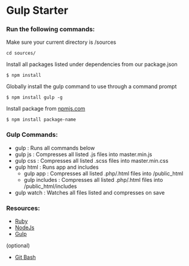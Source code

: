 # **Gulp Starter**

### Run the following commands:

Make sure your current directory is /sources

```cd sources/```


Install all packages listed under dependencies from our package.json

```$ npm install```


Globally install the gulp command to use through a command prompt

```$ npm install gulp -g```


Install package from [npmjs.com](https://www.npmjs.com/)

```$ npm install package-name```


### Gulp Commands:

- gulp            : Runs all commands below
- gulp js         : Compresses all listed .js files into master.min.js
- gulp css        : Compresses all listed .scss files into master.min.css
- gulp html       : Runs app and includes
    * gulp app      : Compresses all listed .php/.html files into /public_html
    * gulp includes : Compresses all listed .php/.html files into /public_html/includes
- gulp watch      : Watches all files listed and compresses on save

### Resources:

- [Ruby](http://rubyinstaller.org/downloads/)
- [NodeJs](https://nodejs.org/en/)
- [Gulp](https://www.npmjs.com/package/gulp)


(optional)

- [Git Bash](https://git-scm.com/downloads)
